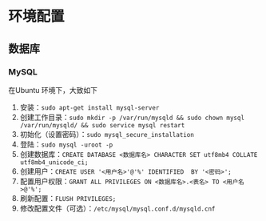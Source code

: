 # 环境配置

## 数据库

### MySQL

在Ubuntu 环境下，大致如下

1. 安装：`sudo apt-get install mysql-server`
2. 创建工作目录：`sudo mkdir -p /var/run/mysqld && sudo chown mysql /var/run/mysqld/ && sudo service mysql restart`
3. 初始化（设置密码）：`sudo mysql_secure_installation`
4. 登陆：`sudo mysql -uroot -p`
5. 创建数据库：`CREATE DATABASE <数据库名> CHARACTER SET utf8mb4 COLLATE utf8mb4_unicode_ci;`
6. 创建用户：`CREATE USER '<用户名>'@'%' IDENTIFIED  BY '<密码>';`
7. 配置用户权限：`GRANT ALL PRIVILEGES ON <数据库名>.<表名> TO <用户名>@'%';`
8. 刷新配置：`FLUSH PRIVILEGES;`
9. 修改配置文件（可选）：`/etc/mysql/mysql.conf.d/mysqld.cnf`